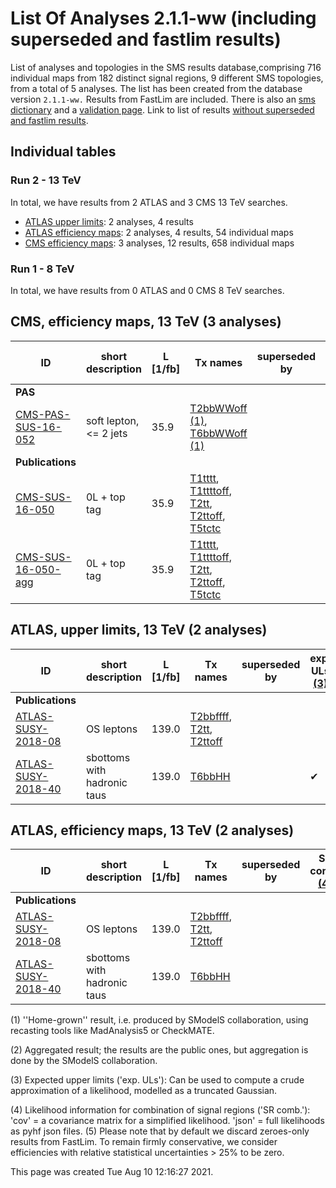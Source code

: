 # List Of Analyses 2.1.1-ww (including superseded and fastlim results)
List of analyses and topologies in the SMS results database,comprising 716 individual maps from 182 distinct signal regions, 9 different SMS topologies, from a total of 5 analyses.
The list has been created from the database version `2.1.1-ww.`
Results from FastLim are included. There is also an  [sms dictionary](SmsDictionary211-ww) and a [validation page](Validation211-ww).
Link to list of results [without superseded and fastlim results](ListOfAnalyses211-ww).

## Individual tables

### Run 2 - 13 TeV
In total, we have results from 2 ATLAS and 3 CMS 13 TeV searches.
 * [ATLAS upper limits](#ATLASupperlimits13): 2  analyses, 4 results
 * [ATLAS efficiency maps](#ATLASefficiencymaps13): 2  analyses, 4 results, 54 individual maps
 * [CMS efficiency maps](#CMSefficiencymaps13): 3  analyses, 12 results, 658 individual maps

### Run 1 - 8 TeV
In total, we have results from 0 ATLAS and 0 CMS 8 TeV searches.

<a name="CMSefficiencymaps13"></a>
## CMS, efficiency maps, 13 TeV (3 analyses)

| **ID** | **short description** | **L [1/fb]** | **Tx names** | **superseded by** | **SR comb. [(4)](#A4)** |
|--------|-----------------------|--------------|--------------|-------------------|-------------------------|
| **PAS** | | | | | |
| [CMS-PAS-SUS-16-052](http://cms-results.web.cern.ch/cms-results/public-results/preliminary-results/SUS-16-052/index.html)<a name="CMS-PAS-SUS-16-052"></a> | soft lepton, <= 2 jets | 35.9 | [T2bbWWoff](SmsDictionary211-ww+superseded#T2bbWWoff) [(1)](#A1), [T6bbWWoff](SmsDictionary211-ww+superseded#T6bbWWoff) [(1)](#A1) | | cov. |
| **Publications** | | | | | |
| [CMS-SUS-16-050](http://cms-results.web.cern.ch/cms-results/public-results/publications/SUS-16-050/index.html)<a name="CMS-SUS-16-050"></a> | 0L + top tag | 35.9 | [T1tttt](SmsDictionary211-ww+superseded#T1tttt), [T1ttttoff](SmsDictionary211-ww+superseded#T1ttttoff), [T2tt](SmsDictionary211-ww+superseded#T2tt), [T2ttoff](SmsDictionary211-ww+superseded#T2ttoff), [T5tctc](SmsDictionary211-ww+superseded#T5tctc) | | cov. |
| [CMS-SUS-16-050-agg](http://cms-results.web.cern.ch/cms-results/public-results/publications/SUS-16-050/index.html)<a name="CMS-SUS-16-050-agg"></a> | 0L + top tag | 35.9 | [T1tttt](SmsDictionary211-ww+superseded#T1tttt), [T1ttttoff](SmsDictionary211-ww+superseded#T1ttttoff), [T2tt](SmsDictionary211-ww+superseded#T2tt), [T2ttoff](SmsDictionary211-ww+superseded#T2ttoff), [T5tctc](SmsDictionary211-ww+superseded#T5tctc) | | cov. |

<a name="ATLASupperlimits13"></a>
## ATLAS, upper limits, 13 TeV (2 analyses)

| **ID** | **short description** | **L [1/fb]** | **Tx names** | **superseded by** | **exp. ULs [(3)](#A3)** |
|--------|-----------------------|--------------|--------------|-------------------|-------------------------|
| **Publications** | | | | | |
| [ATLAS-SUSY-2018-08](https://atlas.web.cern.ch/Atlas/GROUPS/PHYSICS/PAPERS/SUSY-2018-08/)<a name="ATLAS-SUSY-2018-08"></a> | OS leptons | 139.0 | [T2bbffff](SmsDictionary211-ww+superseded#T2bbffff), [T2tt](SmsDictionary211-ww+superseded#T2tt), [T2ttoff](SmsDictionary211-ww+superseded#T2ttoff) | |  |
| [ATLAS-SUSY-2018-40](https://atlas.web.cern.ch/Atlas/GROUPS/PHYSICS/PAPERS/SUSY-2018-40/)<a name="ATLAS-SUSY-2018-40"></a> | sbottoms with hadronic taus | 139.0 | [T6bbHH](SmsDictionary211-ww+superseded#T6bbHH) | | &#10004; |

<a name="ATLASefficiencymaps13"></a>
## ATLAS, efficiency maps, 13 TeV (2 analyses)

| **ID** | **short description** | **L [1/fb]** | **Tx names** | **superseded by** | **SR comb. [(4)](#A4)** |
|--------|-----------------------|--------------|--------------|-------------------|-------------------------|
| **Publications** | | | | | |
| [ATLAS-SUSY-2018-08](https://atlas.web.cern.ch/Atlas/GROUPS/PHYSICS/PAPERS/SUSY-2018-08/)<a name="ATLAS-SUSY-2018-08"></a> | OS leptons | 139.0 | [T2bbffff](SmsDictionary211-ww+superseded#T2bbffff), [T2tt](SmsDictionary211-ww+superseded#T2tt), [T2ttoff](SmsDictionary211-ww+superseded#T2ttoff) | |  |
| [ATLAS-SUSY-2018-40](https://atlas.web.cern.ch/Atlas/GROUPS/PHYSICS/PAPERS/SUSY-2018-40/)<a name="ATLAS-SUSY-2018-40"></a> | sbottoms with hadronic taus | 139.0 | [T6bbHH](SmsDictionary211-ww+superseded#T6bbHH) | |  |


<a name='A1'>(1)</a> ''Home-grown'' result, i.e. produced by SModelS collaboration, using recasting tools like MadAnalysis5 or CheckMATE.

<a name='A2'>(2)</a> Aggregated result; the results are the public ones, but aggregation is done by the SModelS collaboration.

<a name='A3'>(3)</a> Expected upper limits ('exp. ULs'): Can be used to compute a crude approximation of a likelihood, modelled as a truncated Gaussian.

<a name='A4'>(4)</a> Likelihood information for combination of signal regions ('SR comb.'): 'cov' = a covariance matrix for a simplified likelihood. 'json' = full likelihoods as pyhf json files.
<a name='A5'>(5)</a> Please note that by default we discard zeroes-only results from FastLim. To remain firmly conservative, we consider efficiencies with relative statistical uncertainties > 25% to be zero.


This page was created Tue Aug 10 12:16:27 2021.
